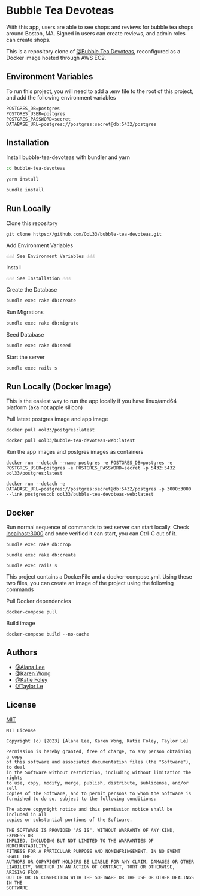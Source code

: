 
# Bubble Tea Devoteas

With this app, users are able to see shops and reviews for bubble tea shops around Boston, MA. Signed in users can create reviews, and admin roles can create shops.

This is a repository clone of [@Bubble Tea Devoteas](https://github.com/OoL33/bubble-tea-shop-reviews), reconfigured as a Docker image hosted through AWS EC2.



## Environment Variables

To run this project, you will need to add a .env file to the root of this project, and add the following environment variables

```
POSTGRES_DB=postgres
POSTGRES_USER=postgres
POSTGRES_PASSWORD=secret
DATABASE_URL=postgres://postgres:secret@db:5432/postgres
```


## Installation

Install bubble-tea-devoteas with bundler and yarn

```bash
cd bubble-tea-devoteas
  
yarn install

bundle install
```
    
## Run Locally


Clone this repository
```
git clone https://github.com/OoL33/bubble-tea-devoteas.git
```

Add Environment Variables
```
☝️☝️☝️ See Environment Variables ☝️☝️☝️ 
```

Install 
```
☝️☝️☝️ See Installation ☝️☝️☝️
```

Create the Database

```bash
bundle exec rake db:create
```

Run Migrations
```bash
bundle exec rake db:migrate
```

Seed Database
```bash
bundle exec rake db:seed
```

Start the server

```bash
bundle exec rails s
```

## Run Locally (Docker Image)

This is the easiest way to run the app locally if you have linux/amd64 platform (aka not apple silicon)

Pull latest postgres image and app image

```
docker pull ool33/postgres:latest

docker pull ool33/bubble-tea-devoteas-web:latest
```

Run the app images and postgres images as containers
```
docker run --detach --name postgres -e POSTGRES_DB=postgres -e POSTGRES_USER=postgres -e POSTGRES_PASSWORD=secret -p 5432:5432 ool33/postgres:latest

docker run --detach -e DATABASE_URL=postgres://postgres:secret@db:5432/postgres -p 3000:3000 --link postgres:db ool33/bubble-tea-devoteas-web:latest
```
## Docker

Run normal sequence of commands to test server can start locally. Check [localhost:3000](http://localhost:3000) and once verified it can start, you can Ctrl-C out of it.

    bundle exec rake db:drop

    bundle exec rake db:create

    bundle exec rails s

This project contains a DockerFile and a docker-compose.yml. Using these two files, you can create an image of the project using the following commands

Pull Docker dependencies

    docker-compose pull

Build image

    docker-compose build --no-cache
    

## Authors

- [@Alana Lee](https://github.com/OoL33)
- [@Karen Wong](https://github.com/kwong402)
- [@Katie Foley](https://github.com/katief906)
- [@Taylor Le](https://github.com/taylorkle)



## License

[MIT](https://choosealicense.com/licenses/mit/)

```
MIT License

Copyright (c) [2023] [Alana Lee, Karen Wong, Katie Foley, Taylor Le]

Permission is hereby granted, free of charge, to any person obtaining a copy
of this software and associated documentation files (the "Software"), to deal
in the Software without restriction, including without limitation the rights
to use, copy, modify, merge, publish, distribute, sublicense, and/or sell
copies of the Software, and to permit persons to whom the Software is
furnished to do so, subject to the following conditions:

The above copyright notice and this permission notice shall be included in all
copies or substantial portions of the Software.

THE SOFTWARE IS PROVIDED "AS IS", WITHOUT WARRANTY OF ANY KIND, EXPRESS OR
IMPLIED, INCLUDING BUT NOT LIMITED TO THE WARRANTIES OF MERCHANTABILITY,
FITNESS FOR A PARTICULAR PURPOSE AND NONINFRINGEMENT. IN NO EVENT SHALL THE
AUTHORS OR COPYRIGHT HOLDERS BE LIABLE FOR ANY CLAIM, DAMAGES OR OTHER
LIABILITY, WHETHER IN AN ACTION OF CONTRACT, TORT OR OTHERWISE, ARISING FROM,
OUT OF OR IN CONNECTION WITH THE SOFTWARE OR THE USE OR OTHER DEALINGS IN THE
SOFTWARE.
```

